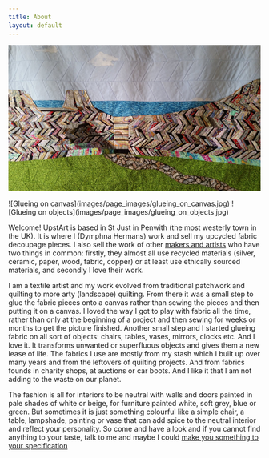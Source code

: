 ```yaml
---
title: About
layout: default
---
```


![Quilting](images/page_images/from_quilt.jpg)

<div class="thumbgrid" markdown="1">
![Glueing on canvas](images/page_images/glueing_on_canvas.jpg)
![Glueing on objects](images/page_images/glueing_on_objects.jpg)
</div>

Welcome! UpstArt is based in St Just in Penwith (the most westerly town in the UK). It is where I (Dymphna Hermans) work and sell my upcycled fabric decoupage pieces. I also sell the work of other [makers and artists](artists.md) who have two things in common: firstly, they almost all use recycled materials (silver, ceramic, paper, wood, fabric, copper) or at least use ethically sourced materials, and secondly I love their work.

I am a textile artist and my work evolved from traditional patchwork and quilting to more arty (landscape) quilting. From there it was a small step to glue the fabric pieces onto a canvas rather than sewing the pieces and then putting it on a canvas. I loved the way I got to play with fabric all the time, rather than only at the beginning of a project and then sewing for weeks or months to get the picture finished. Another small step and I started glueing fabric on all sort of objects: chairs, tables, vases, mirrors, clocks etc. And I love it. It transforms unwanted or superfluous objects and gives them a new lease of life. The fabrics I use are mostly from my stash which I built up over many years and from the leftovers of quilting projects. And from fabrics founds in charity shops, at auctions or car boots. And I like it that I am not adding to the waste on our planet.

The fashion is all for interiors to be neutral with walls and doors painted in pale shades of white or beige, for furniture painted white, soft grey, blue or green. But sometimes it is just something colourful like a simple chair, a table, lampshade, painting or vase that can add spice to the neutral interior and reflect your personality. So come and have a look and if you cannot find anything to your taste, talk to me and maybe I could [make you something to your specification](commissions.md)
